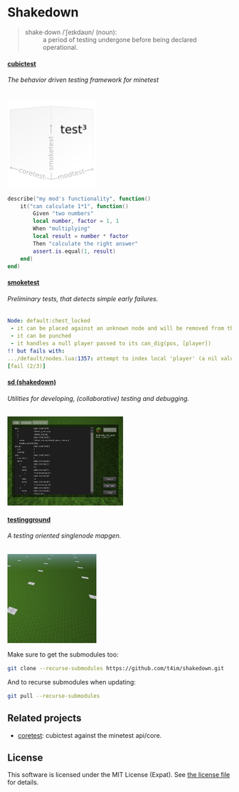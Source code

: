 # Shakedown

> <dl><dt>shake·down /ˈʃeɪkdaʊn/ (noun):</dt>
> <dd>a period of testing undergone before being declared operational.</dd></dl>

#### [cubictest](./cubictest/)
###### The behavior driven testing framework for minetest
![](./cubictest/cubictest_logo.png)
```lua
describe("my mod's functionality", function()
	it("can calculate 1*1", function()
		Given "two numbers"
		local number, factor = 1, 1
		When "multiplying"
		local result = number * factor
		Then "calculate the right answer"
		assert.is.equal(1, result)
	end)
end)
```

#### [smoketest](./smoketest/)
###### Preliminary tests, that detects simple early failures.
```yaml
Node: default:chest_locked
 - it can be placed against an unknown node and will be removed from the ItemStack
 - it can be punched
 - it handles a null player passed to its can_dig(pos, [player])
!! but fails with:
.../default/nodes.lua:1357: attempt to index local 'player' (a nil value)
[fail (2/3)]
```

#### [sd (shakedown)](./sd/)
###### Utilities for developing, (collaborative) testing and debugging.
![](./sd/screenshot.png)

#### [testingground](./testingground/)
###### A testing oriented singlenode mapgen.
![](./testingground/screenshot.png)

Make sure to get the submodules too:
```sh
git clone --recurse-submodules https://github.com/t4im/shakedown.git
```

And to recurse submodules when updating:
```sh
git pull --recurse-submodules
```

## Related projects
* [coretest](https://github.com/t4im/coretest/): cubictest against the minetest api/core.

## License
This software is licensed under the MIT License (Expat).
See [the license file](MIT.license) for details.

